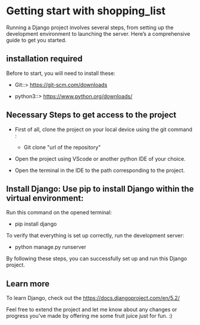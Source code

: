 # Getting start with shopping_list

Running a Django project involves several steps, from setting up the development environment to launching the server. Here’s a comprehensive guide to get you started.

## installation required
Before to start, you will need to install these: 

- Git::> https://git-scm.com/downloads

- python3::> https://www.python.org/downloads/

## Necessary Steps to get access to the project 
- First of all, clone the project on your local device using the git command :

  * Git clone "url of the repository"

- Open the project using VScode or another python IDE of your choice.
  
- Open the terminal in the IDE to the path corresponding to the project.

## Install Django: Use pip to install Django within the virtual environment:

Run this command on the opened terminal:

- pip install django

To verify that everything is set up correctly, run the development server:

- python manage.py runserver

By following these steps, you can successfully set up and run this Django project.

## Learn more

To learn Django, check out the https://docs.djangoproject.com/en/5.2/

Feel free to extend the project and let me know about any changes or progress you've made by offering me some fruit juice just for fun. :)
